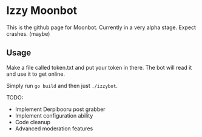 # Izzy Moonbot

This is the github page for Moonbot. Currently in a very alpha stage. Expect crashes. (maybe)

## Usage

Make a file called token.txt and put your token in there. The bot will read it and use it to get online.

Simply run `go build` and then just `./izzybot`.

TODO:
- Implement Derpibooru post grabber
- Implement configuration ability
- Code cleanup
- Advanced moderation features
